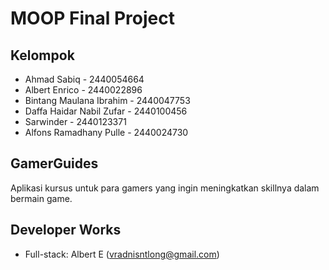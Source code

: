 # MOOP Final Project

## Kelompok
- Ahmad Sabiq - 2440054664
- Albert Enrico - 2440022896
- Bintang Maulana Ibrahim - 2440047753
- Daffa Haidar Nabil Zufar - 2440100456
- Sarwinder - 2440123371
- Alfons Ramadhany Pulle - 2440024730

## GamerGuides
Aplikasi kursus untuk para gamers yang ingin meningkatkan skillnya dalam bermain game.

## Developer Works
- Full-stack: Albert E (vradnisntlong@gmail.com)
